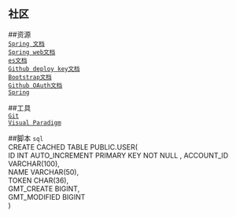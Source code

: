 ##  社区

##资源            
[`Spring 文档`](https://spring.io/guides)      
[`Spring web文档`](https://spring.io/guides/gs/serving-web-content/)        
[`es文档`](https://elasticsearch.cn/explore)   
[`Github deploy key文档`](https://developer.github.com/v3/guides/managing-deploy-keys/#deploy-keys   )  
[`Bootstrap文档`](https://v3.bootcss.com/getting-started/)   
[`Github OAuth文档`](https://developer.github.com/apps/building-oauth-apps/creating-an-oauth-app/)   
[`Spring`](https://docs.spring.io/spring-boot/docs/2.0.0.RC1/reference/htmlsingle/#boot-features-embedded-database)

##工具              
[`Git`](https://git-scm.com/download)   
[`Visual Paradigm`](https://www.visual-paradigm.com)

##脚本
`sql`    
CREATE CACHED TABLE PUBLIC.USER(    
    ID INT AUTO_INCREMENT PRIMARY KEY NOT NULL ,
    ACCOUNT_ID VARCHAR(100),   
    NAME VARCHAR(50),   
    TOKEN CHAR(36),   
    GMT_CREATE BIGINT,   
    GMT_MODIFIED BIGINT  
)